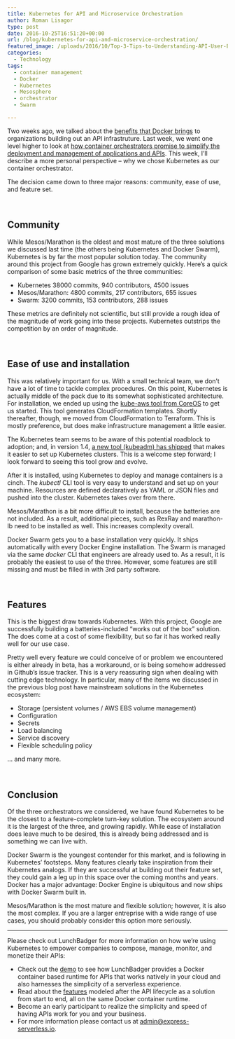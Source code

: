 ```yaml
---
title: Kubernetes for API and Microservice Orchestration
author: Roman Lisagor
type: post
date: 2016-10-25T16:51:20+00:00
url: /blog/kubernetes-for-api-and-microservice-orchestration/
featured_image: /uploads/2016/10/Top-3-Tips-to-Understanding-API-User-Experience-4.png
categories:
  - Technology
tags:
  - container management
  - Docker
  - Kubernetes
  - Mesosphere
  - orchestrator
  - Swarm

---
```

Two weeks ago, we talked about the [benefits that Docker brings][1] to organizations building out an API infrastruture. Last week, we went one level higher to look at [how container orchestrators promise to simplify the deployment and management of applications and APIs][2]. This week, I&#8217;ll describe a more personal perspective &#8211; why we chose Kubernetes as our container orchestrator.

The decision came down to three major reasons: community, ease of use, and feature set.

&nbsp;

## Community

While Mesos/Marathon is the oldest and most mature of the three solutions we discussed last time (the others being Kubernetes and Docker Swarm), Kubernetes is by far the most popular solution today. The community around this project from Google has grown extremely quickly. Here&#8217;s a quick comparison of some basic metrics of the three communities:

  * Kubernetes 38000 commits, 940 contributors, 4500 issues
  * Mesos/Marathon: 4800 commits, 217 contributors, 655 issues
  * Swarm: 3200 commits, 153 contributors, 288 issues

These metrics are definitely not scientific, but still provide a rough idea of the magnitude of work going into these projects. Kubernetes outstrips the competition by an order of magnitude.

&nbsp;

## Ease of use and installation

This was relatively important for us. With a small technical team, we don&#8217;t have a lot of time to tackle complex procedures. On this point, Kubernetes is actually middle of the pack due to its somewhat sophisticated architecture. For installation, we ended up using the [kube-aws tool from CoreOS][3] to get us started. This tool generates CloudFormation templates. Shortly thereafter, though, we moved from CloudFormation to Terraform. This is mostly preference, but does make infrastructure management a little easier.

The Kubernetes team seems to be aware of this potential roadblock to adoption; and, in version 1.4, [a new tool (kubeadm) has shipped][4] that makes it easier to set up Kubernetes clusters. This is a welcome step forward; I look forward to seeing this tool grow and evolve.

After it is installed, using Kubernetes to deploy and manage containers is a cinch. The _kubectl_ CLI tool is very easy to understand and set up on your machine. Resources are defined declaratively as YAML or JSON files and pushed into the cluster. Kubernetes takes over from there.

Mesos/Marathon is a bit more difficult to install, because the batteries are not included. As a result, additional pieces, such as RexRay and marathon-lb need to be installed as well. This increases complexity overall.

Docker Swarm gets you to a base installation very quickly. It ships automatically with every Docker Engine installation. The Swarm is managed via the same _docker_ CLI that engineers are already used to. As a result, it is probably the easiest to use of the three. However, some features are still missing and must be filled in with 3rd party software.

&nbsp;

## Features

This is the biggest draw towards Kubernetes. With this project, Google are successfully building a batteries-included &#8220;works out of the box&#8221; solution. The does come at a cost of some flexibility, but so far it has worked really well for our use case.

Pretty well every feature we could conceive of or problem we encountered is either already in beta, has a workaround, or is being somehow addressed in Github&#8217;s issue tracker. This is a very reassuring sign when dealing with cutting edge technology. In particular, many of the items we discussed in the previous blog post have mainstream solutions in the Kubernetes ecosystem:

  * Storage (persistent volumes / AWS EBS volume management)
  * Configuration
  * Secrets
  * Load balancing
  * Service discovery
  * Flexible scheduling policy

&#8230; and many more.

&nbsp;

## Conclusion

Of the three orchestrators we considered, we have found Kubernetes to be the closest to a feature-complete turn-key solution. The ecosystem around it is the largest of the three, and growing rapidly. While ease of installation does leave much to be desired, this is already being addressed and is something we can live with.

Docker Swarm is the youngest contender for this market, and is following in Kubernetes&#8217; footsteps. Many features clearly take inspiration from their Kubernetes analogs. If they are successful at building out their feature set, they could gain a leg up in this space over the coming months and years. Docker has a major advantage: Docker Engine is ubiquitous and now ships with Docker Swarm built in.

Mesos/Marathon is the most mature and flexible solution; however, it is also the most complex. If you are a larger entreprise with a wide range of use cases, you should probably consider this option more seriously.

* * *

Please check out LunchBadger for more information on how we’re using Kubernetes to empower companies to compose, manage, monitor, and monetize their APIs:

  * Check out the [demo][5] to see how LunchBadger provides a Docker container based runtime for APIs that works natively in your cloud and also harnesses the simplicity of a serverless experience.
  * Read about the [features][6] modeled after the API lifecycle as a solution from start to end, all on the same Docker container runtime.
  * Become an early participant to realize the simplicity and speed of having APIs work for you and your business.
  * For more information please contact us at <admin@express-serverless.io>.

 [1]: https://www.lunchbadger.com/docker-four-benefits-for-apis/
 [2]: https://www.lunchbadger.com/container-orchestration-apis-microservices/
 [3]: https://coreos.com/kubernetes/docs/latest/kubernetes-on-aws.html
 [4]: http://blog.kubernetes.io/2016/09/kubernetes-1.4-making-it-easy-to-run-on-kuberentes-anywhere.html
 [5]: https://www.express-serverless.io/getting-started/
 [6]: https://www.express-serverless.io/getting-started/
